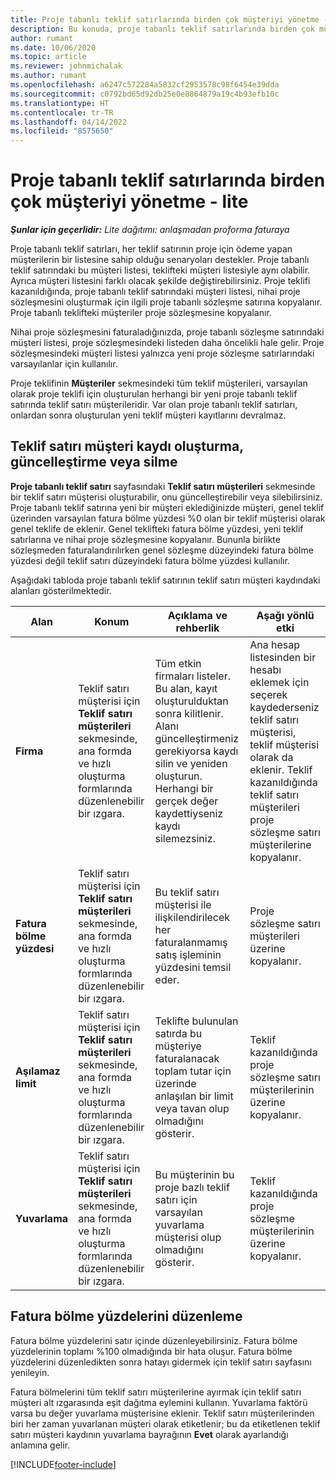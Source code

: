 ```yaml
---
title: Proje tabanlı teklif satırlarında birden çok müşteriyi yönetme - lite
description: Bu konuda, proje tabanlı teklif satırlarında birden çok müşterinin nasıl yönetileceği açıklanmaktadır.
author: rumant
ms.date: 10/06/2020
ms.topic: article
ms.reviewer: johnmichalak
ms.author: rumant
ms.openlocfilehash: a6247c572284a5832cf2953578c98f6454e39dda
ms.sourcegitcommit: c0792bd65d92db25e0e8864879a19c4b93efb10c
ms.translationtype: HT
ms.contentlocale: tr-TR
ms.lasthandoff: 04/14/2022
ms.locfileid: "8575650"
---
```

# <a name="manage-multiple-customers-on-project-based-quote-lines---lite"></a>Proje tabanlı teklif satırlarında birden çok müşteriyi yönetme - lite

_**Şunlar için geçerlidir:** Lite dağıtımı: anlaşmadan proforma faturaya_

Proje tabanlı teklif satırları, her teklif satırının proje için ödeme yapan müşterilerin bir listesine sahip olduğu senaryoları destekler. Proje tabanlı teklif satırındaki bu müşteri listesi, teklifteki müşteri listesiyle aynı olabilir. Ayrıca müşteri listesini farklı olacak şekilde değiştirebilirsiniz. Proje teklifi kazanıldığında, proje tabanlı teklif satırındaki müşteri listesi, nihai proje sözleşmesini oluşturmak için ilgili proje tabanlı sözleşme satırına kopyalanır. Proje tabanlı teklifteki müşteriler proje sözleşmesine kopyalanır.

Nihai proje sözleşmesini faturaladığınızda, proje tabanlı sözleşme satırındaki müşteri listesi, proje sözleşmesindeki listeden daha öncelikli hale gelir. Proje sözleşmesindeki müşteri listesi yalnızca yeni proje sözleşme satırlarındaki varsayılanlar için kullanılır.

Proje teklifinin **Müşteriler** sekmesindeki tüm teklif müşterileri, varsayılan olarak proje teklifi için oluşturulan herhangi bir yeni proje tabanlı teklif satırında teklif satırı müşterileridir. Var olan proje tabanlı teklif satırları, onlardan sonra oluşturulan yeni teklif müşteri kayıtlarını devralmaz.

## <a name="create-update-or-delete-a-quote-line-customer-record"></a>Teklif satırı müşteri kaydı oluşturma, güncelleştirme veya silme

**Proje tabanlı teklif satırı** sayfasındaki **Teklif satırı müşterileri** sekmesinde bir teklif satırı müşterisi oluşturabilir, onu güncelleştirebilir veya silebilirsiniz. Proje tabanlı teklif satırına yeni bir müşteri eklediğinizde müşteri, genel teklif üzerinden varsayılan fatura bölme yüzdesi %0 olan bir teklif müşterisi olarak genel teklife de eklenir. Genel teklifteki fatura bölme yüzdesi, yeni teklif satırlarına ve nihai proje sözleşmesine kopyalanır. Bununla birlikte sözleşmeden faturalandırılırken genel sözleşme düzeyindeki fatura bölme yüzdesi değil teklif satırı düzeyindeki fatura bölme yüzdesi kullanılır. 

Aşağıdaki tabloda proje tabanlı teklif satırının teklif satırı müşteri kaydındaki alanları gösterilmektedir.

| Alan | Konum | Açıklama ve rehberlik | Aşağı yönlü etki |
| --- | --- | --- | --- |
| **Firma** | Teklif satırı müşterisi için **Teklif satırı müşterileri** sekmesinde, ana formda ve hızlı oluşturma formlarında düzenlenebilir bir ızgara. | Tüm etkin firmaları listeler. Bu alan, kayıt oluşturulduktan sonra kilitlenir. Alanı güncelleştirmeniz gerekiyorsa kaydı silin ve yeniden oluşturun. Herhangi bir gerçek değer kaydettiyseniz kaydı silemezsiniz. | Ana hesap listesinden bir hesabı eklemek için seçerek kaydederseniz teklif satırı müşterisi, teklif müşterisi olarak da eklenir. Teklif kazanıldığında teklif satırı müşterileri proje sözleşme satırı müşterilerine kopyalanır. |
| **Fatura bölme yüzdesi** | Teklif satırı müşterisi için **Teklif satırı müşterileri** sekmesinde, ana formda ve hızlı oluşturma formlarında düzenlenebilir bir ızgara. | Bu teklif satırı müşterisi ile ilişkilendirilecek her faturalanmamış satış işleminin yüzdesini temsil eder. | Proje sözleşme satırı müşterileri üzerine kopyalanır. |
| **Aşılamaz limit** | Teklif satırı müşterisi için **Teklif satırı müşterileri** sekmesinde, ana formda ve hızlı oluşturma formlarında düzenlenebilir bir ızgara. | Teklifte bulunulan satırda bu müşteriye faturalanacak toplam tutar için üzerinde anlaşılan bir limit veya tavan olup olmadığını gösterir. | Teklif kazanıldığında proje sözleşme satırı müşterilerinin üzerine kopyalanır. |
| **Yuvarlama** | Teklif satırı müşterisi için **Teklif satırı müşterileri** sekmesinde, ana formda ve hızlı oluşturma formlarında düzenlenebilir bir ızgara. | Bu müşterinin bu proje bazlı teklif satırı için varsayılan yuvarlama müşterisi olup olmadığını gösterir. | Teklif kazanıldığında proje sözleşme müşterilerinin üzerine kopyalanır. |

## <a name="edit-billing-split-percentages"></a>Fatura bölme yüzdelerini düzenleme

Fatura bölme yüzdelerini satır içinde düzenleyebilirsiniz. Fatura bölme yüzdelerinin toplamı %100 olmadığında bir hata oluşur. Fatura bölme yüzdelerini düzenledikten sonra hatayı gidermek için teklif satırı sayfasını yenileyin.

Fatura bölmelerini tüm teklif satırı müşterilerine ayırmak için teklif satırı müşteri alt ızgarasında eşit dağıtma eylemini kullanın. Yuvarlama faktörü varsa bu değer yuvarlama müşterisine eklenir. Teklif satırı müşterilerinden biri her zaman yuvarlanan müşteri olarak etiketlenir; bu da etiketlenen teklif satırı müşteri kaydının yuvarlama bayrağının **Evet** olarak ayarlandığı anlamına gelir. 


[!INCLUDE[footer-include](../../includes/footer-banner.md)]